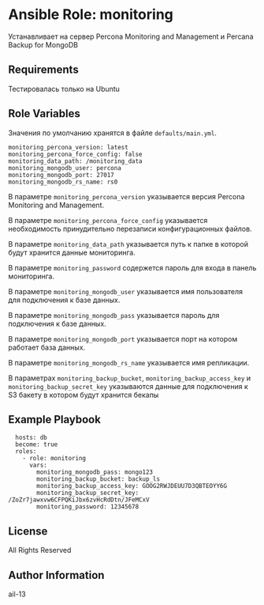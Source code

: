 # Ansible Role: monitoring

Устанавливает на сервер Percona Monitoring and Management и Percana Backup for MongoDB

## Requirements

Тестировалась только на Ubuntu

## Role Variables

Значения по умолчанию хранятся в файле `defaults/main.yml`.

    monitoring_percona_version: latest
    monitoring_percona_force_config: false
    monitoring_data_path: /monitoring_data
    monitoring_mongodb_user: percona
    monitoring_mongodb_port: 27017
    monitoring_mongodb_rs_name: rs0

В параметре `monitoring_percona_version` указывается версия Percona Monitoring and Management.

В параметре `monitoring_percona_force_config` указывается необходимость принудительно перезаписи конфигурационных файлов.

В параметре `monitoring_data_path` указывается путь к папке в которой будут хранится данные мониторинга.

В параметре `monitoring_password` содержется пароль для входа в панель мониторинга.

В параметре `monitoring_mongodb_user` указывается имя пользователя для подключения к базе данных.

В параметре `monitoring_mongodb_pass` указывается пароль для подключения к базе данных.

В параметре `monitoring_mongodb_port` указывается порт на котором работает база данных.

В параметре `monitoring_mongodb_rs_name` указывается имя репликации.

В параметрах `monitoring_backup_bucket`, `monitoring_backup_access_key` и `monitoring_backup_secret_key` указываются данные для подключения к S3 бакету в котором будут хранится бекапы

## Example Playbook

      hosts: db
      become: true
      roles:
        - role: monitoring
          vars:
            monitoring_mongodb_pass: mongo123
            monitoring_backup_bucket: backup_ls
            monitoring_backup_access_key: GOOG2RWJDEUU7D3QBTEOYY6G
            monitoring_backup_secret_key: /ZoZr7jawxvw6CFPQKiJbx6zvHcRdDtn/JFeMCxV
            monitoring_password: 12345678

## License

All Rights Reserved

## Author Information

ail-13
